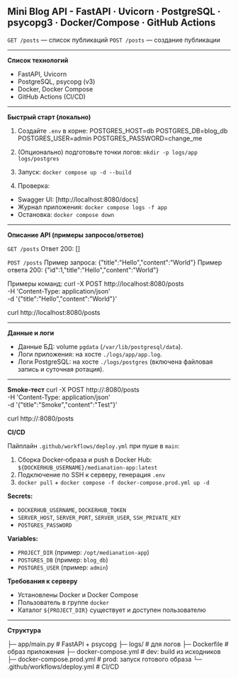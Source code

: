 ## **Mini Blog API - FastAPI · Uvicorn · PostgreSQL · psycopg3 · Docker/Compose · GitHub Actions**

`GET /posts` — список публикаций
`POST /posts` — создание публикации

---------------------------------------------------------------------------------------

**Список технологий**

* FastAPI, Uvicorn
* PostgreSQL, psycopg (v3)
* Docker, Docker Compose
* GitHub Actions (CI/CD)

---------------------------------------------------------------------------------------

**Быстрый старт (локально)**

1. Создайте `.env` в корне:
POSTGRES_HOST=db
POSTGRES_DB=blog_db
POSTGRES_USER=admin
POSTGRES_PASSWORD=change_me

2. (Опционально) подготовьте точки логов: `mkdir -p logs/app logs/postgres`

3. Запуск: `docker compose up -d --build`

4. Проверка:
* Swagger UI: [http://localhost:8080/docs]
* Журнал приложения: `docker compose logs -f app`
* Остановка: `docker compose down`

---------------------------------------------------------------------------------------

**Описание API (примеры запросов/ответов)**

`GET /posts`
Ответ 200: []

`POST /posts`
Пример запроса: {"title":"Hello","content":"World"}
Пример ответа 200: {"id":1,"title":"Hello","content":"World"}

Примеры команд:
curl -X POST http://localhost:8080/posts \
  -H 'Content-Type: application/json' \
  -d '{"title":"Hello","content":"World"}'

curl http://localhost:8080/posts

---------------------------------------------------------------------------------------

**Данные и логи**

* Данные БД: volume `pgdata` (`/var/lib/postgresql/data`).
* Логи приложения: на хосте `./logs/app/app.log`.
* Логи PostgreSQL: на хосте `./logs/postgres` (включена файловая запись и суточная ротация).

---

**Smoke‑тест**
curl -X POST http://<host>:8080/posts \
  -H 'Content-Type: application/json' \
  -d '{"title":"Smoke","content":"Test"}'

curl http://<host>:8080/posts


**CI/CD**

Пайплайн `.github/workflows/deploy.yml` при пуше в `main`:

1. Сборка Docker‑образа и push в Docker Hub: `${DOCKERHUB_USERNAME}/medianation-app:latest`
2. Подключение по SSH к серверу, генерация `.env`
3. `docker pull` + `docker compose -f docker-compose.prod.yml up -d`

**Secrets:**

* `DOCKERHUB_USERNAME`, `DOCKERHUB_TOKEN`
* `SERVER_HOST`, `SERVER_PORT`, `SERVER_USER`, `SSH_PRIVATE_KEY`
* `POSTGRES_PASSWORD`

**Variables:**

* `PROJECT_DIR` (пример: `/opt/medianation-app`)
* `POSTGRES_DB` (пример: `blog_db`)
* `POSTGRES_USER` (пример: `admin`)

**Требования к серверу**

* Установлены Docker и Docker Compose
* Пользователь в группе `docker`
* Каталог `${PROJECT_DIR}` существует и доступен пользователю

---------------------------------------------------------------------------------------

**Структура**

├─ app/main.py                  # FastAPI + psycopg
├─ logs/                        # для логов
├─ Dockerfile                   # образ приложения
├─ docker-compose.yml           # dev: build из исходников
├─ docker-compose.prod.yml      # prod: запуск готового образа
└─ .github/workflows/deploy.yml # CI/CD
